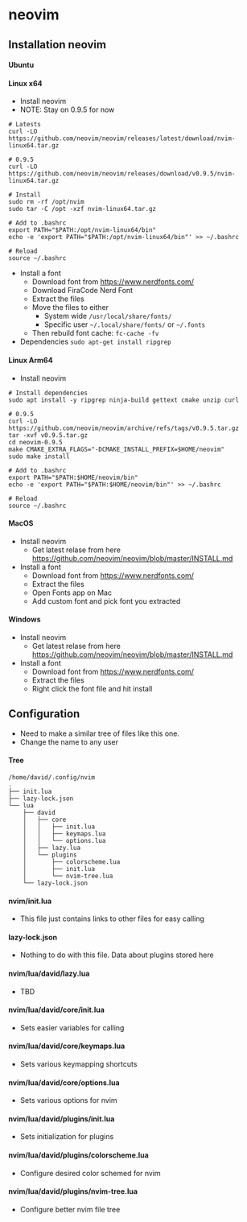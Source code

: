 # neovim
## Installation neovim
#### Ubuntu

#### Linux x64
- Install neovim
- NOTE: Stay on 0.9.5 for now
```
# Latests
curl -LO https://github.com/neovim/neovim/releases/latest/download/nvim-linux64.tar.gz

# 0.9.5
curl -LO https://github.com/neovim/neovim/releases/download/v0.9.5/nvim-linux64.tar.gz

# Install
sudo rm -rf /opt/nvim
sudo tar -C /opt -xzf nvim-linux64.tar.gz

# Add to .bashrc
export PATH="$PATH:/opt/nvim-linux64/bin"
echo -e 'export PATH="$PATH:/opt/nvim-linux64/bin"' >> ~/.bashrc

# Reload
source ~/.bashrc
```
- Install a font
  - Download font from
  https://www.nerdfonts.com/
  - Download FiraCode Nerd Font
  - Extract the files
  - Move the files to either
    - System wide
      `/usr/local/share/fonts/`
    - Specific user
      `~/.local/share/fonts/` or `~/.fonts`
  - Then rebuild font cache:
    `fc-cache -fv`
- Dependencies
  `sudo apt-get install ripgrep`

#### Linux Arm64
- Install neovim
```
# Install dependencies
sudo apt install -y ripgrep ninja-build gettext cmake unzip curl

# 0.9.5
curl -LO https://github.com/neovim/neovim/archive/refs/tags/v0.9.5.tar.gz
tar -xvf v0.9.5.tar.gz
cd neovim-0.9.5
make CMAKE_EXTRA_FLAGS="-DCMAKE_INSTALL_PREFIX=$HOME/neovim"
sudo make install

# Add to .bashrc
export PATH="$PATH:$HOME/neovim/bin"
echo -e 'export PATH="$PATH:$HOME/neovim/bin"' >> ~/.bashrc

# Reload
source ~/.bashrc
```

#### MacOS
- Install neovim
  - Get latest relase from here
  https://github.com/neovim/neovim/blob/master/INSTALL.md
- Install a font
  - Download font from
  https://www.nerdfonts.com/
  - Extract the files
  - Open Fonts app on Mac
  - Add custom font and pick font you extracted

#### Windows
- Install neovim
  - Get latest relase from here
  https://github.com/neovim/neovim/blob/master/INSTALL.md
- Install a font
  - Download font from
  https://www.nerdfonts.com/
  - Extract the files
  - Right click the font file and hit install

## Configuration
- Need to make a similar tree of files like this one.
- Change the name to any user
#### Tree
```
/home/david/.config/nvim
.
├── init.lua
├── lazy-lock.json
└── lua
    ├── david
    │   ├── core
    │   │   ├── init.lua
    │   │   ├── keymaps.lua
    │   │   └── options.lua
    │   ├── lazy.lua
    │   └── plugins
    │       ├── colorscheme.lua
    │       ├── init.lua
    │       └── nvim-tree.lua
    └── lazy-lock.json
```
#### nvim/init.lua
- This file just contains links to other files for easy calling
#### lazy-lock.json
- Nothing to do with this file. Data about plugins stored here

#### nvim/lua/david/lazy.lua
- TBD

#### nvim/lua/david/core/init.lua
- Sets easier variables for calling

#### nvim/lua/david/core/keymaps.lua
- Sets various keymapping shortcuts

#### nvim/lua/david/core/options.lua
- Sets various options for nvim

#### nvim/lua/david/plugins/init.lua
- Sets initialization for plugins

#### nvim/lua/david/plugins/colorscheme.lua
- Configure desired color schemed for nvim

#### nvim/lua/david/plugins/nvim-tree.lua
- Configure better nvim file tree
